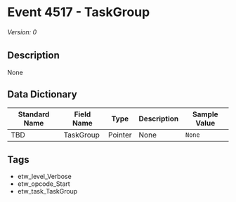 # Event 4517 - TaskGroup
###### Version: 0

## Description
None

## Data Dictionary
|Standard Name|Field Name|Type|Description|Sample Value|
|---|---|---|---|---|
|TBD|TaskGroup|Pointer|None|`None`|

## Tags
* etw_level_Verbose
* etw_opcode_Start
* etw_task_TaskGroup